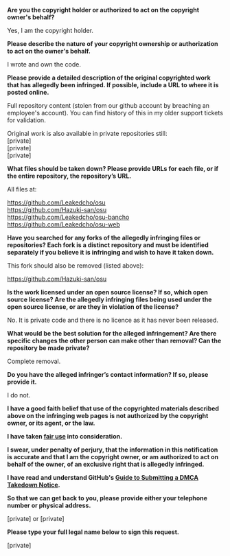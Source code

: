 **Are you the copyright holder or authorized to act on the copyright owner's behalf?**

Yes, I am the copyright holder.

**Please describe the nature of your copyright ownership or authorization to act on the owner's behalf.**

I wrote and own the code.

**Please provide a detailed description of the original copyrighted work that has allegedly been infringed. If possible, include a URL to where it is posted online.**

Full repository content (stolen from our github account by breaching an employee's account). You can find history of this in my older support tickets for validation.

Original work is also available in private repositories still:  
[private]  
[private]  
[private]  

**What files should be taken down? Please provide URLs for each file, or if the entire repository, the repository’s URL.**

All files at:

https://github.com/Leakedcho/osu  
https://github.com/Hazuki-san/osu  
https://github.com/Leakedcho/osu-bancho  
https://github.com/Leakedcho/osu-web  

**Have you searched for any forks of the allegedly infringing files or repositories? Each fork is a distinct repository and must be identified separately if you believe it is infringing and wish to have it taken down.**

This fork should also be removed (listed above):

https://github.com/Hazuki-san/osu

**Is the work licensed under an open source license? If so, which open source license? Are the allegedly infringing files being used under the open source license, or are they in violation of the license?**

No. It is private code and there is no licence as it has never been released.

**What would be the best solution for the alleged infringement? Are there specific changes the other person can make other than removal? Can the repository be made private?**

Complete removal.

**Do you have the alleged infringer’s contact information? If so, please provide it.**

I do not.

**I have a good faith belief that use of the copyrighted materials described above on the infringing web pages is not authorized by the copyright owner, or its agent, or the law.**

**I have taken <a href="https://www.lumendatabase.org/topics/22">fair use</a> into consideration.**

**I swear, under penalty of perjury, that the information in this notification is accurate and that I am the copyright owner, or am authorized to act on behalf of the owner, of an exclusive right that is allegedly infringed.**

**I have read and understand GitHub's <a href="https://help.github.com/articles/guide-to-submitting-a-dmca-takedown-notice/">Guide to Submitting a DMCA Takedown Notice</a>.**

**So that we can get back to you, please provide either your telephone number or physical address.**

[private] or [private]  

**Please type your full legal name below to sign this request.**

[private]  
